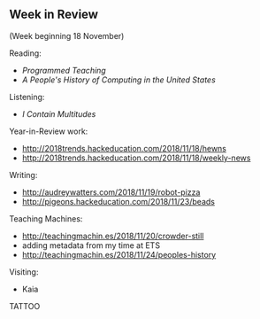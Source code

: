## Week in Review
(Week beginning 18 November)

Reading:
* _Programmed Teaching_
* _A People's History of Computing in the United States_

Listening:
* _I Contain Multitudes_

Year-in-Review work:
* http://2018trends.hackeducation.com/2018/11/18/hewns
* http://2018trends.hackeducation.com/2018/11/18/weekly-news

Writing:
* http://audreywatters.com/2018/11/19/robot-pizza
* http://pigeons.hackeducation.com/2018/11/23/beads

Teaching Machines:
* http://teachingmachin.es/2018/11/20/crowder-still
* adding metadata from my time at ETS
* http://teachingmachin.es/2018/11/24/peoples-history

Visiting:
* Kaia

TATTOO

